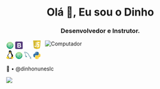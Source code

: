 <h1 align="center">Olá 👋, Eu sou o Dinho</h1>
<h3 align="center">Desenvolvedor e Instrutor.</h3>

<img src="https://i.imghippo.com/files/Qvj3260Lw.png" min-width="400px" max-width="400px" width="400px" align="right" alt="Computador">

<p align="left"> 
<code><img title="Atom" alt="Atom" width="20" src="https://raw.githubusercontent.com/DinhoNunesLC/DinhoNunesLC/main/img/Atom.png"></code>
<code><img title="Bootstrap" alt="Bootstrap" width="20" src="https://raw.githubusercontent.com/DinhoNunesLC/DinhoNunesLC/main/img/Bootstrap.png"></code>
<code><img title="Github" alt="Github" width="20" src="https://raw.githubusercontent.com/DinhoNunesLC/DinhoNunesLC/main/img/Github.png"></code>
<code><img title="Javascript" alt="Javascript" width="20" src="https://raw.githubusercontent.com/DinhoNunesLC/DinhoNunesLC/main/img/JavaScript.png"></code>
<code><img title="Linux" alt="Linux" width="20" src="https://raw.githubusercontent.com/DinhoNunesLC/DinhoNunesLC/main/img/Linux.png"></code>
<code><img title="MySQL" alt="MySQL" width="20" src="https://raw.githubusercontent.com/DinhoNunesLC/DinhoNunesLC/main/img/Atom.png"></code>
<code><img title="PHP" alt="PHP" width="20" src="https://raw.githubusercontent.com/DinhoNunesLC/DinhoNunesLC/main/img/MySQL.png"></code>
<code><img title="Python" alt="Python" width="20" src="https://raw.githubusercontent.com/DinhoNunesLC/DinhoNunesLC/main/img/Python.png"></code>
</p>

<p align="left">
 👤
• @dinhonuneslc
</p>

<p align="left">
  <a href="https://instagram.com/dinhonuneslc" alt="Instagram">
  <img src="https://img.shields.io/badge/-Instagram-DF0174?style=for-the-badge&logo=instagram&logoColor=white&link=https://www.instagram.com/dinhonuneslc/"/></a>
</p>

